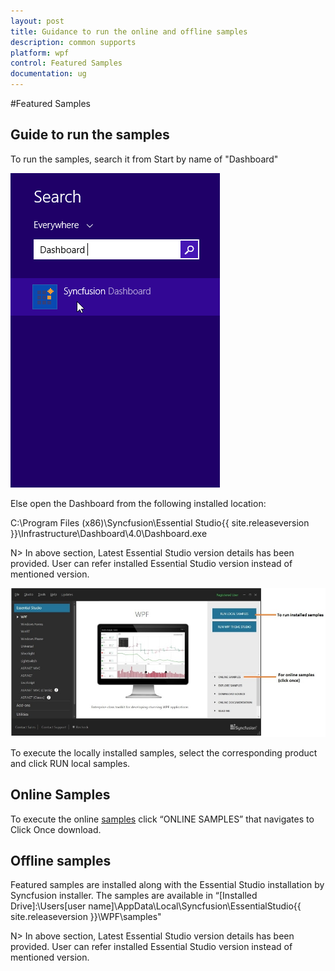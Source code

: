 ```yaml
---
layout: post
title: Guidance to run the online and offline samples
description: common supports
platform: wpf
control: Featured Samples
documentation: ug
---
```


#Featured Samples 

## Guide to run the samples

To run the samples, search it from Start by name of "Dashboard"

![](Guidetorunthesamples_images/dashboardsearch.png)

Else open the Dashboard from the following installed location:

C:\Program Files (x86)\Syncfusion\Essential Studio\{{ site.releaseversion }}\Infrastructure\Dashboard\4.0\Dashboard.exe

N> In above section, Latest Essential Studio version details has been provided. User can refer installed Essential Studio version instead of mentioned version.


![](Guidetorunthesamples_images/Guidetorunthesamples_img1.jpeg)


To execute the locally installed samples, select the corresponding product and click RUN local samples.

## Online Samples

To execute the online [samples](http://silverlight.syncfusion.com/samples/WPF/Samples.html) click “ONLINE SAMPLES” that navigates to Click Once download. 

## Offline samples

Featured samples are installed along with the Essential Studio installation by Syncfusion installer. The samples are available in “[Installed Drive]:\Users[user name]\AppData\Local\Syncfusion\EssentialStudio\{{ site.releaseversion }}\WPF\samples"

N> In above section, Latest Essential Studio version details has been provided. User can refer installed Essential Studio version instead of mentioned version.
